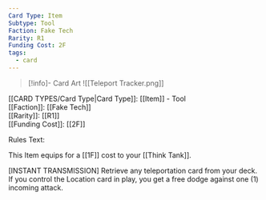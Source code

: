 ```yaml
---
Card Type: Item
Subtype: Tool
Faction: Fake Tech
Rarity: R1
Funding Cost: 2F
tags:
  - card
---
```

> [!info]- Card Art
> ![[Teleport Tracker.png]]

[[CARD TYPES/Card Type|Card Type]]: [[Item]] - Tool  
[[Faction]]: [[Fake Tech]]  
[[Rarity]]: [[R1]]  
[[Funding Cost]]: [[2F]]  

Rules Text:  

This Item equips for a [[1F]] cost to your [[Think Tank]].  

[INSTANT TRANSMISSION] Retrieve any teleportation card from your deck. 
If you control the Location card in play, you get a free dodge against one (1) incoming attack.  